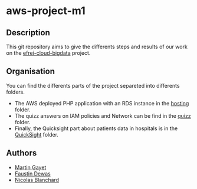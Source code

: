 # aws-project-m1

## Description

This git repository aims to give the differents steps and results of our work on the [efrei-cloud-bigdata](https://github.com/pascalito007/efrei-cloud-bigdata/tree/master/capstone-project) project.

## Organisation

You can find the differents parts of the project separeted into differents folders.
- The AWS deployed PHP application with an RDS instance in the [hosting](./hosting/) folder.
- The quizz answers on IAM policies and Network can be find in the [quizz](./Quizz/) folder.
- Finally, the Quicksight part about patients data in hospitals is in the [QuickSight](./QuickSight) folder.

## Authors

- [Martin Gayet](https://github.com/Turdyo)
- [Faustin Dewas](https://github.com/Faust1-2)
- [Nicolas Blanchard](https://github.com/BlanchardNicolas)